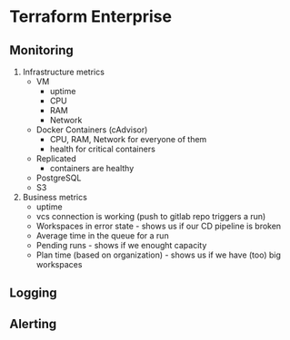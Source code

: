 # Terraform Enterprise

## Monitoring
1. Infrastructure metrics
    * VM
        * uptime
        * CPU
        * RAM
        * Network
    * Docker Containers (cAdvisor)
        * CPU, RAM, Network for everyone of them
        * health for critical containers
    * Replicated
        * containers are healthy
    * PostgreSQL
    * S3
1. Business metrics
    * uptime
    * vcs connection is working (push to gitlab repo triggers a run)
    * Workspaces in error state - shows us if our CD pipeline is broken
    * Average time in the queue for a run
    * Pending runs - shows if we enought capacity
    * Plan time (based on organization) - shows us if we have (too) big workspaces


## Logging

## Alerting
